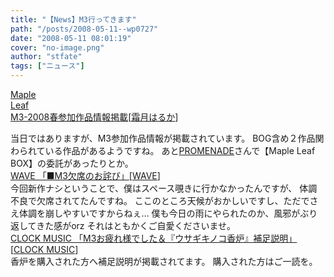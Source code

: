```yaml
---
title: "【News】M3行ってきます"
path: "/posts/2008-05-11--wp0727"
date: "2008-05-11 08:01:19"
cover: "no-image.png"
author: "stfate"
tags: ["ニュース"]
---
```


<style type="text/css">
<!--
p {white-space: pre-wrap};
-->
</style>

<a class="topics" href="http://shimotsukin.jugem.jp/" target="_blank">Maple Leaf M3-2008春参加作品情報掲載</a><span class="junre">[<a href="http://shimotsukin.com/" target="_blank">霜月はるか</a>]</span>
<div class="news">当日ではありますが、M3参加作品情報が掲載されています。
BOG含め２作品関わられている作品があるようですね。
あと<a href="http://park17.wakwak.com/~one/promenade/" target="_blank">PROMENADE</a>さんで【Maple Leaf BOX】の委託があったりとか。</div>
<a class="topics" href="http://wavesite.sakura.ne.jp/" target="_blank">WAVE 「■M3欠席のお詫び」</a><span class="junre">[<a href="http://wavesite.sakura.ne.jp/" target="_blank">WAVE</a>]</span>
<div class="news">今回新作ナシということで、僕はスペース覗きに行かなかったんですが、
体調不良で欠席されてたんですね。
ここのところ天候がおかしいですし、ただでさえ体調を崩しやすいですからねぇ…
僕も今日の雨にやられたのか、風邪がぶり返してきた感がorz
それはともかくご自愛くださいませ。</div>
<a class="topics" href="http://www.clock-music.com/" target="_blank">CLOCK MUSIC 「M3お疲れ様でした＆『ウサギキノコ香炉』補足説明」</a><span class="junre">[<a href="http://www.clock-music.com/" target="_blank">CLOCK MUSIC</a>]</span>
<div class="news">香炉を購入された方へ補足説明が掲載されてます。
購入された方はご一読を。</div>

